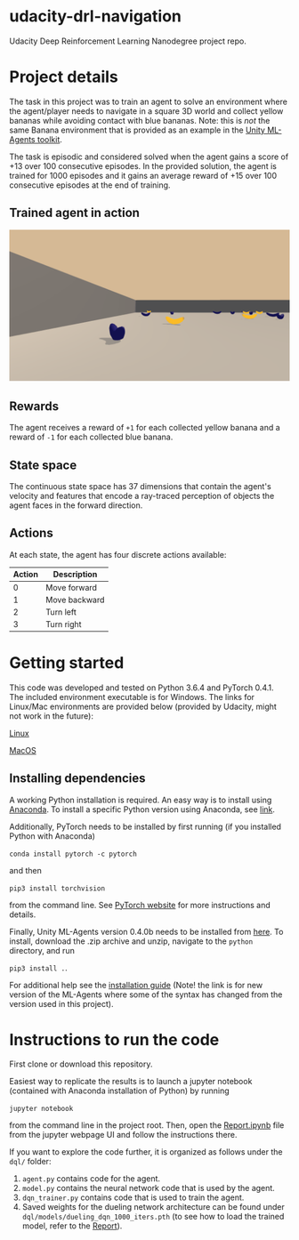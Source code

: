 # udacity-drl-navigation
Udacity Deep Reinforcement Learning Nanodegree project repo.


# Project details
The task in this project was to train an agent to solve an environment where the agent/player needs to navigate in a square 3D world and collect yellow bananas while avoiding contact with blue bananas. Note: this is *not* the same Banana environment that is provided as an example in the [Unity ML-Agents toolkit](https://github.com/Unity-Technologies/ml-agents).

The task is episodic and considered solved when the agent gains a score of +13 over 100 consecutive episodes. In the provided solution, the agent is trained for 1000 episodes and it gains an average reward of +15 over 100 consecutive episodes at the end of training.

## Trained agent in action
![Trained agent](www/trained_dueling_dqn.gif)

## Rewards
The agent receives a reward of `+1` for each collected yellow banana and a reward of `-1` for each collected blue banana.

## State space
The continuous state space has 37 dimensions that contain the agent's velocity and features that encode a ray-traced perception of objects the agent faces in the forward direction.

## Actions
At each state, the agent has four discrete actions available:

| Action | Description   |
|--------|---------------|
| 0      | Move forward  |
| 1      | Move backward |
| 2      | Turn left     |
| 3      | Turn right    |


# Getting started
This code was developed and tested on Python 3.6.4 and PyTorch 0.4.1. The included environment executable is for Windows. The links for Linux/Mac environments are provided below (provided by Udacity, might not work in the future):

[Linux](https://s3-us-west-1.amazonaws.com/udacity-drlnd/P1/Banana/Banana_Linux.zip)

[MacOS](https://s3-us-west-1.amazonaws.com/udacity-drlnd/P1/Banana/Banana.app.zip)

## Installing dependencies
A working Python installation is required. An easy way is to install using [Anaconda](https://www.anaconda.com/download/). To install a specific Python version using Anaconda, see [link](http://docs.anaconda.com/anaconda/faq/#how-do-i-get-the-latest-anaconda-with-python-3-5).

Additionally, PyTorch needs to be installed by first running (if you installed Python with Anaconda) 

`conda install pytorch -c pytorch` 

and then

`pip3 install torchvision` 

from the command line. See [PyTorch website](https://pytorch.org/) for more instructions and details.

Finally, Unity ML-Agents version 0.4.0b needs to be installed from [here](https://github.com/Unity-Technologies/ml-agents/releases/tag/0.4.0b). To install, download the .zip archive and unzip, navigate to the `python` directory, and run 

`pip3 install .`. 

For additional help see the [installation guide](https://github.com/Unity-Technologies/ml-agents/blob/master/docs/Installation.md) (Note! the link is for new version of the ML-Agents where some of the syntax has changed from the version used in this project).

# Instructions to run the code
First clone or download this repository. 

Easiest way to replicate the results is to launch a jupyter notebook (contained with Anaconda installation of Python) by running 

`jupyter notebook` 

from the command line in the project root. Then, open the [Report.ipynb](Report.ipynb) file from the jupyter webpage UI and follow the instructions there.

If you want to explore the code further, it is organized as follows under the `dql/` folder:

1. `agent.py` contains code for the agent.
2. `model.py` contains the neural network code that is used by the agent.
3. `dqn_trainer.py` contains code that is used to train the agent.
4. Saved weights for the dueling network architecture can be found under `dql/models/dueling_dqn_1000_iters.pth` (to see how to load the trained model, refer to the [Report](Report.ipynb)).
